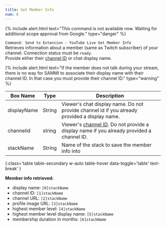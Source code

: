 ```yaml
---
title: Get Member Info
num: 8
---
```


{% include alert.html text="This command is not available now. Waiting for additional scope approval from Google." type="danger" %}

`Command: Send to Extension - YouTube Live Get Member Info`\
Retrieves information about a member (same as Twitch subscriber) of your channel. Connection status must be `ready`.\
Provide either their [channel ID](https://commentpicker.com/youtube-channel-id.php) or chat display name.

{% include alert.html text="If the member does not talk during your stream, there is no way for SAMMI to associate their display name with their channel ID. In that case you must provide their channel ID." type="warning" %}

| Box Name | Type | Description |
|-------|--------|--------
|displayName|String|Viewer's chat display name. Do not provide channel id if you already provided a display name.|
|channelid | string | Viewer's [channel ID](https://commentpicker.com/youtube-channel-id.php). Do not provide a display name if you already provided a channel ID.
|stackName|String|Name of the stack to save the member info into|
{:class='table table-secondary w-auto table-hover data-toggle='table' text-break' }

**Member info retrieved:**
- display name: `[0]stackName`
- channel ID: `[1]stackName`
- channel URL: `[2]stackName`
- profile image URL: `[3]stackName`
- highest member level: `[4]stackName`
- highest member level display name: `[5]stackName`
- membership duration in months: `[6]stackName`





